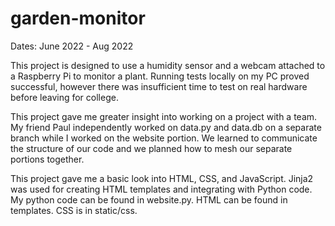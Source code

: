 # garden-monitor

Dates: June 2022 - Aug 2022

This project is designed to use a humidity sensor and a webcam attached to a Raspberry Pi to monitor a plant. Running tests locally on my PC proved successful, however there was insufficient time to test on real hardware before leaving for college.

This project gave me greater insight into working on a project with a team. My friend Paul independently worked on data.py and data.db on a separate branch while I worked on the website portion. We learned to communicate the structure of our code and we planned how to mesh our separate portions together.

This project gave me a basic look into HTML, CSS, and JavaScript. Jinja2 was used for creating HTML templates and integrating with Python code. My python code can be found in website.py. HTML can be found in templates. CSS is in static/css.
